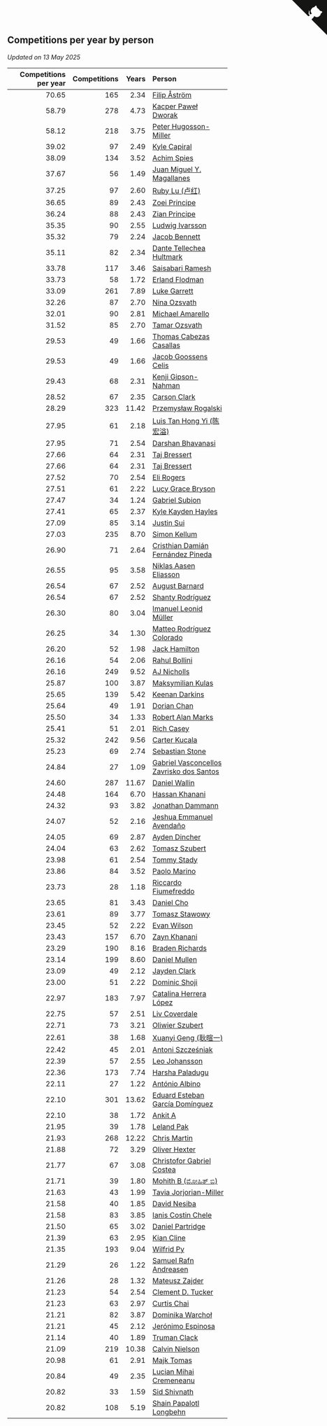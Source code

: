 ## Competitions per year by person

*Updated on 13 May 2025*

| Competitions per year | Competitions | Years | Person |
| ---: | ---: | ---: | :--- |
| 70.65 | 165 | 2.34 | [Filip Åström](https://www.worldcubeassociation.org/persons/2023ASTR01) |
| 58.79 | 278 | 4.73 | [Kacper Paweł Dworak](https://www.worldcubeassociation.org/persons/2020DWOR01) |
| 58.12 | 218 | 3.75 | [Peter Hugosson-Miller](https://www.worldcubeassociation.org/persons/2021HUGO01) |
| 39.02 | 97 | 2.49 | [Kyle Capiral](https://www.worldcubeassociation.org/persons/2022CAPI02) |
| 38.09 | 134 | 3.52 | [Achim Spies](https://www.worldcubeassociation.org/persons/2021SPIE01) |
| 37.67 | 56 | 1.49 | [Juan Miguel Y. Magallanes](https://www.worldcubeassociation.org/persons/2023MAGA09) |
| 37.25 | 97 | 2.60 | [Ruby Lu (卢红)](https://www.worldcubeassociation.org/persons/2022LURU01) |
| 36.65 | 89 | 2.43 | [Zoei Principe](https://www.worldcubeassociation.org/persons/2022PRIN09) |
| 36.24 | 88 | 2.43 | [Zian Principe](https://www.worldcubeassociation.org/persons/2022PRIN08) |
| 35.35 | 90 | 2.55 | [Ludwig Ivarsson](https://www.worldcubeassociation.org/persons/2022IVAR01) |
| 35.32 | 79 | 2.24 | [Jacob Bennett](https://www.worldcubeassociation.org/persons/2023BENN04) |
| 35.11 | 82 | 2.34 | [Dante Tellechea Hultmark](https://www.worldcubeassociation.org/persons/2023HULT01) |
| 33.78 | 117 | 3.46 | [Saisabari Ramesh](https://www.worldcubeassociation.org/persons/2021RAME01) |
| 33.73 | 58 | 1.72 | [Erland Flodman](https://www.worldcubeassociation.org/persons/2023FLOD01) |
| 33.09 | 261 | 7.89 | [Luke Garrett](https://www.worldcubeassociation.org/persons/2017GARR05) |
| 32.26 | 87 | 2.70 | [Nina Ozsvath](https://www.worldcubeassociation.org/persons/2022OZSV03) |
| 32.01 | 90 | 2.81 | [Michael Amarello](https://www.worldcubeassociation.org/persons/2022AMAR09) |
| 31.52 | 85 | 2.70 | [Tamar Ozsvath](https://www.worldcubeassociation.org/persons/2022OZSV04) |
| 29.53 | 49 | 1.66 | [Thomas Cabezas Casallas](https://www.worldcubeassociation.org/persons/2023CASA08) |
| 29.53 | 49 | 1.66 | [Jacob Goossens Celis](https://www.worldcubeassociation.org/persons/2023CELI06) |
| 29.43 | 68 | 2.31 | [Kenji Gipson-Nahman](https://www.worldcubeassociation.org/persons/2023GIPS01) |
| 28.52 | 67 | 2.35 | [Carson Clark](https://www.worldcubeassociation.org/persons/2023CLAR02) |
| 28.29 | 323 | 11.42 | [Przemysław Rogalski](https://www.worldcubeassociation.org/persons/2013ROGA02) |
| 27.95 | 61 | 2.18 | [Luis Tan Hong Yi (陈宏溢)](https://www.worldcubeassociation.org/persons/2023YILU01) |
| 27.95 | 71 | 2.54 | [Darshan Bhavanasi](https://www.worldcubeassociation.org/persons/2022BHAV01) |
| 27.66 | 64 | 2.31 | [Taj Bressert](https://www.worldcubeassociation.org/persons/2023BRES01) |
| 27.66 | 64 | 2.31 | [Taj Bressert](https://www.worldcubeassociation.org/persons/2023BRES01) |
| 27.52 | 70 | 2.54 | [Eli Rogers](https://www.worldcubeassociation.org/persons/2022ROGE05) |
| 27.51 | 61 | 2.22 | [Lucy Grace Bryson](https://www.worldcubeassociation.org/persons/2023BRYS01) |
| 27.47 | 34 | 1.24 | [Gabriel Subion](https://www.worldcubeassociation.org/persons/2024SUBI01) |
| 27.41 | 65 | 2.37 | [Kyle Kayden Hayles](https://www.worldcubeassociation.org/persons/2022HAYL02) |
| 27.09 | 85 | 3.14 | [Justin Sui](https://www.worldcubeassociation.org/persons/2022SUIJ01) |
| 27.03 | 235 | 8.70 | [Simon Kellum](https://www.worldcubeassociation.org/persons/2016KELL12) |
| 26.90 | 71 | 2.64 | [Cristhian Damián Fernández Pineda](https://www.worldcubeassociation.org/persons/2022PINE05) |
| 26.55 | 95 | 3.58 | [Niklas Aasen Eliasson](https://www.worldcubeassociation.org/persons/2021ELIA01) |
| 26.54 | 67 | 2.52 | [August Barnard](https://www.worldcubeassociation.org/persons/2022BARN21) |
| 26.54 | 67 | 2.52 | [Shanty Rodríguez](https://www.worldcubeassociation.org/persons/2022CUBI01) |
| 26.30 | 80 | 3.04 | [Imanuel Leonid Müller](https://www.worldcubeassociation.org/persons/2022MULL02) |
| 26.25 | 34 | 1.30 | [Matteo Rodríguez Colorado](https://www.worldcubeassociation.org/persons/2024COLO04) |
| 26.20 | 52 | 1.98 | [Jack Hamilton](https://www.worldcubeassociation.org/persons/2023HAMI08) |
| 26.16 | 54 | 2.06 | [Rahul Bollini](https://www.worldcubeassociation.org/persons/2023BOLL01) |
| 26.16 | 249 | 9.52 | [AJ Nicholls](https://www.worldcubeassociation.org/persons/2015NICH04) |
| 25.87 | 100 | 3.87 | [Maksymilian Kulas](https://www.worldcubeassociation.org/persons/2021KULA02) |
| 25.65 | 139 | 5.42 | [Keenan Darkins](https://www.worldcubeassociation.org/persons/2019DARK02) |
| 25.64 | 49 | 1.91 | [Dorian Chan](https://www.worldcubeassociation.org/persons/2023DORI01) |
| 25.50 | 34 | 1.33 | [Robert Alan Marks](https://www.worldcubeassociation.org/persons/2024MARK03) |
| 25.41 | 51 | 2.01 | [Rich Casey](https://www.worldcubeassociation.org/persons/2023CASE06) |
| 25.32 | 242 | 9.56 | [Carter Kucala](https://www.worldcubeassociation.org/persons/2015KUCA01) |
| 25.23 | 69 | 2.74 | [Sebastian Stone](https://www.worldcubeassociation.org/persons/2022STON09) |
| 24.84 | 27 | 1.09 | [Gabriel Vasconcellos Zavrisko dos Santos](https://www.worldcubeassociation.org/persons/2024SANT39) |
| 24.60 | 287 | 11.67 | [Daniel Wallin](https://www.worldcubeassociation.org/persons/2013WALL03) |
| 24.48 | 164 | 6.70 | [Hassan Khanani](https://www.worldcubeassociation.org/persons/2018KHAN26) |
| 24.32 | 93 | 3.82 | [Jonathan Dammann](https://www.worldcubeassociation.org/persons/2021DAMM01) |
| 24.07 | 52 | 2.16 | [Jeshua Emmanuel Avendaño](https://www.worldcubeassociation.org/persons/2023AVEN01) |
| 24.05 | 69 | 2.87 | [Ayden Dincher](https://www.worldcubeassociation.org/persons/2022DINC01) |
| 24.04 | 63 | 2.62 | [Tomasz Szubert](https://www.worldcubeassociation.org/persons/2022SZUB02) |
| 23.98 | 61 | 2.54 | [Tommy Stady](https://www.worldcubeassociation.org/persons/2022STAD01) |
| 23.86 | 84 | 3.52 | [Paolo Marino](https://www.worldcubeassociation.org/persons/2021MARI04) |
| 23.73 | 28 | 1.18 | [Riccardo Fiumefreddo](https://www.worldcubeassociation.org/persons/2024RICC01) |
| 23.65 | 81 | 3.43 | [Daniel Cho](https://www.worldcubeassociation.org/persons/2021CHOD01) |
| 23.61 | 89 | 3.77 | [Tomasz Stawowy](https://www.worldcubeassociation.org/persons/2021STAW01) |
| 23.45 | 52 | 2.22 | [Evan Wilson](https://www.worldcubeassociation.org/persons/2023WILS11) |
| 23.43 | 157 | 6.70 | [Zayn Khanani](https://www.worldcubeassociation.org/persons/2018KHAN28) |
| 23.29 | 190 | 8.16 | [Braden Richards](https://www.worldcubeassociation.org/persons/2017RICH02) |
| 23.14 | 199 | 8.60 | [Daniel Mullen](https://www.worldcubeassociation.org/persons/2016MULL04) |
| 23.09 | 49 | 2.12 | [Jayden Clark](https://www.worldcubeassociation.org/persons/2023CLAR13) |
| 23.00 | 51 | 2.22 | [Dominic Shoji](https://www.worldcubeassociation.org/persons/2023SHOJ01) |
| 22.97 | 183 | 7.97 | [Catalina Herrera López](https://www.worldcubeassociation.org/persons/2017LOPE31) |
| 22.75 | 57 | 2.51 | [Liv Coverdale](https://www.worldcubeassociation.org/persons/2022COVE02) |
| 22.71 | 73 | 3.21 | [Oliwier Szubert](https://www.worldcubeassociation.org/persons/2022SZUB01) |
| 22.61 | 38 | 1.68 | [Xuanyi Geng (耿暄一)](https://www.worldcubeassociation.org/persons/2023GENG02) |
| 22.42 | 45 | 2.01 | [Antoni Szcześniak](https://www.worldcubeassociation.org/persons/2023SZCZ04) |
| 22.39 | 57 | 2.55 | [Leo Johansson](https://www.worldcubeassociation.org/persons/2022JOHA08) |
| 22.36 | 173 | 7.74 | [Harsha Paladugu](https://www.worldcubeassociation.org/persons/2017PALA08) |
| 22.11 | 27 | 1.22 | [António Albino](https://www.worldcubeassociation.org/persons/2024ALBI01) |
| 22.10 | 301 | 13.62 | [Eduard Esteban García Domínguez](https://www.worldcubeassociation.org/persons/2011EDUA01) |
| 22.10 | 38 | 1.72 | [Ankit A](https://www.worldcubeassociation.org/persons/2023AANK01) |
| 21.95 | 39 | 1.78 | [Leland Pak](https://www.worldcubeassociation.org/persons/2023PAKL02) |
| 21.93 | 268 | 12.22 | [Chris Martin](https://www.worldcubeassociation.org/persons/2013MART03) |
| 21.88 | 72 | 3.29 | [Oliver Hexter](https://www.worldcubeassociation.org/persons/2022HEXT01) |
| 21.77 | 67 | 3.08 | [Christofor Gabriel Costea](https://www.worldcubeassociation.org/persons/2022COST03) |
| 21.71 | 39 | 1.80 | [Mohith B (ಮೋಹಿತ್ ಬಿ)](https://www.worldcubeassociation.org/persons/2023BMOH01) |
| 21.63 | 43 | 1.99 | [Tavia Jorjorian-Miller](https://www.worldcubeassociation.org/persons/2023JORJ01) |
| 21.58 | 40 | 1.85 | [David Nesiba](https://www.worldcubeassociation.org/persons/2023NESI01) |
| 21.58 | 83 | 3.85 | [Ianis Costin Chele](https://www.worldcubeassociation.org/persons/2021CHEL01) |
| 21.50 | 65 | 3.02 | [Daniel Partridge](https://www.worldcubeassociation.org/persons/2022PART02) |
| 21.39 | 63 | 2.95 | [Kian Cline](https://www.worldcubeassociation.org/persons/2022CLIN01) |
| 21.35 | 193 | 9.04 | [Wilfrid Py](https://www.worldcubeassociation.org/persons/2016PYWI01) |
| 21.29 | 26 | 1.22 | [Samuel Rafn Andreasen](https://www.worldcubeassociation.org/persons/2024ANDR09) |
| 21.26 | 28 | 1.32 | [Mateusz Zajder](https://www.worldcubeassociation.org/persons/2024ZAJD01) |
| 21.23 | 54 | 2.54 | [Clement D. Tucker](https://www.worldcubeassociation.org/persons/2022TUCK09) |
| 21.23 | 63 | 2.97 | [Curtis Chai](https://www.worldcubeassociation.org/persons/2022CHAI02) |
| 21.21 | 82 | 3.87 | [Dominika Warchoł](https://www.worldcubeassociation.org/persons/2021WARC01) |
| 21.21 | 45 | 2.12 | [Jerónimo Espinosa](https://www.worldcubeassociation.org/persons/2023ESPI07) |
| 21.14 | 40 | 1.89 | [Truman Clack](https://www.worldcubeassociation.org/persons/2023CLAC02) |
| 21.09 | 219 | 10.38 | [Calvin Nielson](https://www.worldcubeassociation.org/persons/2014NIEL03) |
| 20.98 | 61 | 2.91 | [Majk Tomas](https://www.worldcubeassociation.org/persons/2022TOMA05) |
| 20.84 | 49 | 2.35 | [Lucian Mihai Cremeneanu](https://www.worldcubeassociation.org/persons/2023CREM01) |
| 20.82 | 33 | 1.59 | [Sid Shivnath](https://www.worldcubeassociation.org/persons/2023SHIV05) |
| 20.82 | 108 | 5.19 | [Shain Papalotl Longbehn](https://www.worldcubeassociation.org/persons/2020LONG05) |


<a href="https://github.com/jonatanklosko/wca_statistics" class="github-corner" aria-label="View source on Github"><svg width="80" height="80" viewBox="0 0 250 250" style="fill:#151513; color:#fff; position: absolute; top: 0; border: 0; right: 0;" aria-hidden="true"><path d="M0,0 L115,115 L130,115 L142,142 L250,250 L250,0 Z"></path><path d="M128.3,109.0 C113.8,99.7 119.0,89.6 119.0,89.6 C122.0,82.7 120.5,78.6 120.5,78.6 C119.2,72.0 123.4,76.3 123.4,76.3 C127.3,80.9 125.5,87.3 125.5,87.3 C122.9,97.6 130.6,101.9 134.4,103.2" fill="currentColor" style="transform-origin: 130px 106px;" class="octo-arm"></path><path d="M115.0,115.0 C114.9,115.1 118.7,116.5 119.8,115.4 L133.7,101.6 C136.9,99.2 139.9,98.4 142.2,98.6 C133.8,88.0 127.5,74.4 143.8,58.0 C148.5,53.4 154.0,51.2 159.7,51.0 C160.3,49.4 163.2,43.6 171.4,40.1 C171.4,40.1 176.1,42.5 178.8,56.2 C183.1,58.6 187.2,61.8 190.9,65.4 C194.5,69.0 197.7,73.2 200.1,77.6 C213.8,80.2 216.3,84.9 216.3,84.9 C212.7,93.1 206.9,96.0 205.4,96.6 C205.1,102.4 203.0,107.8 198.3,112.5 C181.9,128.9 168.3,122.5 157.7,114.1 C157.9,116.9 156.7,120.9 152.7,124.9 L141.0,136.5 C139.8,137.7 141.6,141.9 141.8,141.8 Z" fill="currentColor" class="octo-body"></path></svg></a><style>.github-corner:hover .octo-arm{animation:octocat-wave 560ms ease-in-out}@keyframes octocat-wave{0%,100%{transform:rotate(0)}20%,60%{transform:rotate(-25deg)}40%,80%{transform:rotate(10deg)}}@media (max-width:500px){.github-corner:hover .octo-arm{animation:none}.github-corner .octo-arm{animation:octocat-wave 560ms ease-in-out}}</style>
